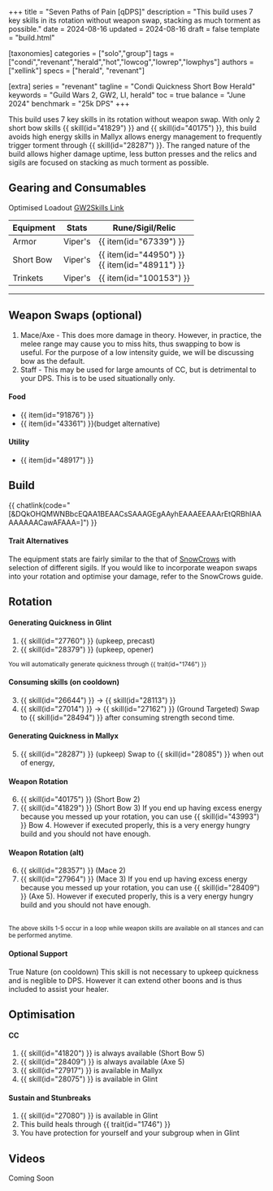 +++
title = "Seven Paths of Pain [qDPS]"
description = "This build uses 7 key skills in its rotation without weapon swap, stacking as much torment as possible."
date = 2024-08-16
updated = 2024-08-16
draft = false
template = "build.html"

[taxonomies]
categories = ["solo","group"]
tags = ["condi","revenant","herald","hot","lowcog","lowrep","lowphys"]
authors = ["xellink"]
specs = ["herald", "revenant"]

[extra]
series = "revenant"
tagline = "Condi Quickness Short Bow Herald"
keywords = "Guild Wars 2, GW2, LI, herald"
toc = true
balance = "June 2024"
benchmark = "25k DPS"
+++

This build uses 7 key skills in its rotation without weapon swap. With only 2 short bow skills {{ skill(id="41829") }} and {{ skill(id="40175") }}, this build avoids high energy skills in Mallyx allows energy management to frequently trigger torment through {{ skill(id="28287") }}. The ranged nature of the build allows higher damage uptime, less button presses and the relics and sigils are focused on stacking as much torment as possible. 

## Gearing and Consumables
Optimised Loadout
[GW2Skills Link](http://gw2skills.net/editor/?PmwAUlflhQKsIyiJRXMICjBSiMBqgjukVzC-DSJYmRN/ZkrUIEVgCPGQDKOrAVA-e)

|Equipment      | Stats         | Rune/Sigil/Relic|
| ------------- | ------------- | --------------- |
| Armor         | Viper's       | {{ item(id="67339") }} |
| Short Bow     | Viper's       | {{ item(id="44950") }}<br/>{{ item(id="48911") }} |
| Trinkets      | Viper's       | {{ item(id="100153") }} |

---

## Weapon Swaps (optional)

1. Mace/Axe - This does more damage in theory. However, in practice, the melee range may cause you to miss hits, thus swapping to bow is useful. For the purpose of a low intensity guide, we will be discussing bow as the default. 
2. Staff - This may be used for large amounts of CC, but is detrimental to your DPS. This is to be used situationally only.

#### Food
- {{ item(id="91876") }}
- {{ item(id="43361") }}(budget alternative)

#### Utility
- {{ item(id="48917") }} 

## Build
{{ chatlink(code="[&DQkOHQMWNBbcEQAA1BEAACsSAAAGEgAAyhEAAAEEAAArEtQRBhIAAAAAAAACawAFAAA=]") }}

#### Trait Alternatives
The equipment stats are fairly similar to the that of [SnowCrows](https://snowcrows.com/builds/raids/revenant/condition-quickness-herald) with selection of different sigils. If you would like to incorporate weapon swaps into your rotation and optimise your damage, refer to the SnowCrows guide.

## Rotation
#### Generating Quickness in Glint
1. {{ skill(id="27760") }} (upkeep, precast) 
2. {{ skill(id="28379") }} (upkeep, opener) 

<small>You will automatically generate quickness through {{ trait(id="1746") }}</small>

#### Consuming skills (on cooldown)
3. {{ skill(id="26644") }} -> {{ skill(id="28113") }}
4. {{ skill(id="27014") }} -> {{ skill(id="27162") }} (Ground Targeted) 
Swap to {{ skill(id="28494") }} after consuming strength second time. 

#### Generating Quickness in Mallyx
5. {{ skill(id="28287") }} (upkeep)
Swap to {{ skill(id="28085") }} when out of energy,

#### Weapon Rotation
6. {{ skill(id="40175") }} (Short Bow 2)
7. {{ skill(id="41829") }} (Short Bow 3)
If you end up having excess energy because you messed up your rotation, you can use {{ skill(id="43993") }} Bow 4. However if executed properly, this is a very energy hungry build and you should not have enough.

#### Weapon Rotation (alt)
6. {{ skill(id="28357") }} (Mace 2)
7. {{ skill(id="27964") }} (Mace 3)
If you end up having excess energy because you messed up your rotation, you can use {{ skill(id="28409") }} (Axe 5). However if executed properly, this is a very energy hungry build and you should not have enough.

<br><small>The above skills 1-5 occur in a loop while weapon skills are available on all stances and can be performed anytime.</small>

#### Optional Support
True Nature (on cooldown)
This skill is not necessary to upkeep quickness and is neglible to DPS. However it can extend other boons and is thus included to assist your healer.

## Optimisation
#### CC
1. {{ skill(id="41820") }} is always available (Short Bow 5)
2. {{ skill(id="28409") }} is always available (Axe 5)
3. {{ skill(id="27917") }} is available in Mallyx
4. {{ skill(id="28075") }} is available in Glint

#### Sustain and Stunbreaks
1. {{ skill(id="27080") }} is available in Glint
2. This build heals through {{ trait(id="1746") }}
3. You have protection for yourself and your subgroup when in Glint

## Videos
Coming Soon
